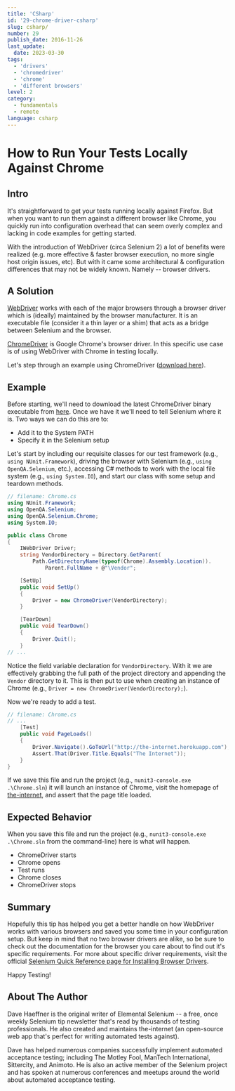 ```yaml
---
title: 'CSharp'
id: '29-chrome-driver-csharp'
slug: csharp/
number: 29
publish_date: 2016-11-26
last_update:
  date: 2023-03-30
tags:
  - 'drivers'
  - 'chromedriver'
  - 'chrome'
  - 'different browsers'
level: 2
category:
  - fundamentals
  - remote
language: csharp
---
```


# How to Run Your Tests Locally Against Chrome

## Intro

It's straightforward to get your tests running locally against Firefox. But when you want to run them against a different browser like Chrome, you quickly run into configuration overhead that can seem overly complex and lacking in code examples for getting started. 

With the introduction of WebDriver (circa Selenium 2) a lot of benefits were realized (e.g. more effective & faster browser execution, no more single host origin issues, etc). But with it came some architectural & configuration differences that may not be widely known. Namely -- browser drivers.

## A Solution

[WebDriver](https://www.selenium.dev/documentation/webdriver/) works with each of the major browsers through a browser driver which is (ideally) maintained by the browser manufacturer. It is an executable file (consider it a thin layer or a shim) that acts as a bridge between Selenium and the browser. 

[ChromeDriver](https://chromedriver.chromium.org/downloads) is Google Chrome's browser driver. In this specific use case is of using WebDriver with Chrome in testing locally.

Let's step through an example using ChromeDriver ([download here](https://chromedriver.chromium.org/downloads)).


## Example

Before starting, we'll need to download the latest ChromeDriver binary executable from [here](http://chromedriver.storage.googleapis.com/index.html). Once we have it we'll need to tell Selenium where it is. Two ways we can do this are to:

+ Add it to the System PATH
+ Specify it in the Selenium setup

Let's start by including our requisite classes for our test framework (e.g., `using NUnit.Framework`), driving the browser with Selenium (e.g., `using OpenQA.Selenium`, etc.), accessing C# methods to work with the local file system (e.g., `using System.IO`), and start our class with some setup and teardown methods.

```csharp
// filename: Chrome.cs
using NUnit.Framework;
using OpenQA.Selenium;
using OpenQA.Selenium.Chrome;
using System.IO;

public class Chrome
{
    IWebDriver Driver;
    string VendorDirectory = Directory.GetParent(
        Path.GetDirectoryName(typeof(Chrome).Assembly.Location)).
            Parent.FullName + @"\Vendor";

    [SetUp]
    public void SetUp()
    {
        Driver = new ChromeDriver(VendorDirectory);
    }

    [TearDown]
    public void TearDown()
    {
        Driver.Quit();
    }
// ...
```

Notice the field variable declaration for `VendorDirectory`. With it we are effectively grabbing the full path of the project directory and appending the `Vendor` directory to it. This is then put to use when creating an instance of Chrome (e.g., `Driver = new ChromeDriver(VendorDirectory);`).

Now we're ready to add a test.

```csharp
// filename: Chrome.cs
// ...
    [Test]
    public void PageLoads()
    {
        Driver.Navigate().GoToUrl("http://the-internet.herokuapp.com");
        Assert.That(Driver.Title.Equals("The Internet"));
    }
}
```

If we save this file and run the project (e.g., `nunit3-console.exe .\Chrome.sln`) it will launch an instance of Chrome, visit the homepage of [the-internet](http://the-internet.herokuapp.com/), and assert that the page title loaded.

## Expected Behavior

When you save this file and run the project (e.g., `nunit3-console.exe .\Chrome.sln` from the command-line) here is what will happen.

+ ChromeDriver starts
+ Chrome opens
+ Test runs
+ Chrome closes
+ ChromeDriver stops

## Summary

Hopefully this tip has helped you get a better handle on how WebDriver works with various browsers and saved you some time in your configuration setup. But keep in mind that no two browser drivers are alike, so be sure to check out the documentation for the browser you care about to find out it's specific requirements. For more about specific driver requirements, visit the official [Selenium Quick Reference page for Installing Browser Drivers](https://www.selenium.dev/documentation/webdriver/getting_started/install_drivers/#quick-reference).

Happy Testing!

## About The Author

Dave Haeffner is the original writer of Elemental Selenium -- a free, once weekly Selenium tip newsletter that's read by thousands of testing professionals. He also created and maintains the-internet (an open-source web app that's perfect for writing automated tests against).

Dave has helped numerous companies successfully implement automated acceptance testing; including The Motley Fool, ManTech International, Sittercity, and Animoto. He is also an active member of the Selenium project and has spoken at numerous conferences and meetups around the world about automated acceptance testing.